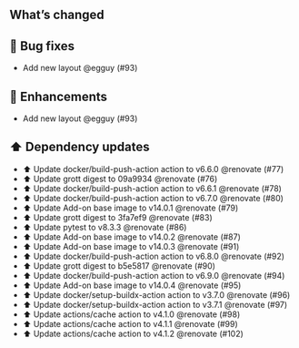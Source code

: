 ## What’s changed
## 🐛 Bug fixes

- Add new layout @egguy (#93)

## 🚀 Enhancements

- Add new layout @egguy (#93)

## ⬆️ Dependency updates

- ⬆️ Update docker/build-push-action action to v6.6.0 @renovate (#77)
- ⬆️ Update grott digest to 09a9934 @renovate (#76)
- ⬆️ Update docker/build-push-action action to v6.6.1 @renovate (#78)
- ⬆️ Update docker/build-push-action action to v6.7.0 @renovate (#80)
- ⬆️ Update Add-on base image to v14.0.1 @renovate (#79)
- ⬆️ Update grott digest to 3fa7ef9 @renovate (#83)
- ⬆️ Update pytest to v8.3.3 @renovate (#86)
- ⬆️ Update Add-on base image to v14.0.2 @renovate (#87)
- ⬆️ Update Add-on base image to v14.0.3 @renovate (#91)
- ⬆️ Update docker/build-push-action action to v6.8.0 @renovate (#92)
- ⬆️ Update grott digest to b5e5817 @renovate (#90)
- ⬆️ Update docker/build-push-action action to v6.9.0 @renovate (#94)
- ⬆️ Update Add-on base image to v14.0.4 @renovate (#95)
- ⬆️ Update docker/setup-buildx-action action to v3.7.0 @renovate (#96)
- ⬆️ Update docker/setup-buildx-action action to v3.7.1 @renovate (#97)
- ⬆️ Update actions/cache action to v4.1.0 @renovate (#98)
- ⬆️ Update actions/cache action to v4.1.1 @renovate (#99)
- ⬆️ Update actions/cache action to v4.1.2 @renovate (#102)
